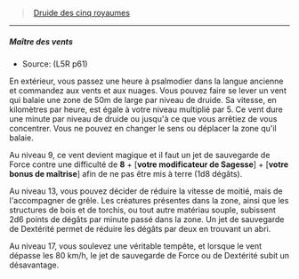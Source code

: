 ﻿---
!Generic
Id: l5r_druid_hd.md#maître-des-vents
ParentLink: l5r_druid_hd.md#druide-des-cinq-royaumes
Name: Maître des vents
ParentName: Druide des cinq royaumes
NameLevel: 5
Source: (L5R p61)
Attributes: {}
---
> [Druide des cinq royaumes](hd_l5r_druid.md)

---

##### Maître des vents

- Source: (L5R p61)

En extérieur, vous passez une heure à psalmodier dans la langue ancienne et commandez aux vents et aux nuages. Vous pouvez faire se lever un vent qui balaie une zone de 50m de large par niveau de druide. Sa vitesse, en kilomètres par heure, est égale à votre niveau multiplié par 5. Ce vent dure une minute par niveau de druide ou jusqu'à ce que vous arrêtiez de vous concentrer. Vous ne pouvez en changer le sens ou déplacer la zone qu'il balaie.

Au niveau 9, ce vent devient magique et il faut un jet de sauvegarde de Force contre une difficulté de **8** + \[**votre modificateur de Sagesse**\] + \[**votre bonus de maîtrise**\] afin de ne pas être mis à terre (1d8 dégâts).

Au niveau 13, vous pouvez décider de réduire la vitesse de moitié, mais de l'accompagner de grêle. Les créatures présentes dans la zone, ainsi que les structures de bois et de torchis, ou tout autre matériau souple, subissent 2d6 points de dégâts par minute passé dans la zone. Un jet de sauvegarde de Dextérité permet de réduire les dégâts par deux en trouvant un abri.

Au niveau 17, vous soulevez une véritable tempête, et lorsque le vent dépasse les 80 km/h, le jet de sauvegarde de Force ou de Dextérité subit un désavantage.

